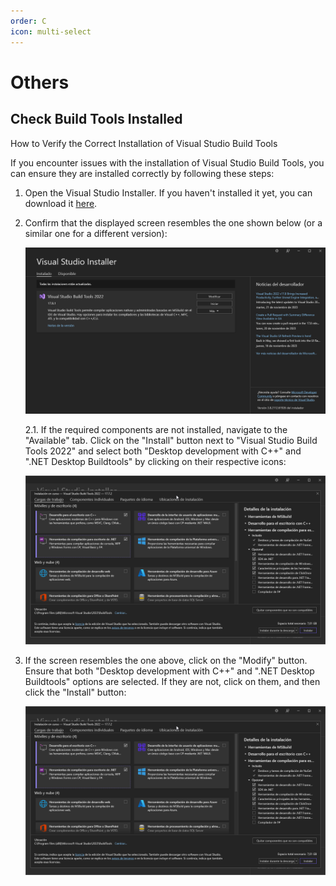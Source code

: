 ```yaml
---
order: C
icon: multi-select	
---
```


# Others

## Check Build Tools Installed

How to Verify the Correct Installation of Visual Studio Build Tools

If you encounter issues with the installation of Visual Studio Build Tools, you can ensure they are installed correctly by following these steps:

1. Open the Visual Studio Installer. If you haven't installed it yet, you can download it [here](https://aka.ms/vs/17/release/vs_BuildTools.exe).

2. Confirm that the displayed screen resembles the one shown below (or a similar one for a different version):

   ![Visual Studio Installer](../../assets/build_tools_installed.png)

   2.1. If the required components are not installed, navigate to the "Available" tab. Click on the "Install" button next to "Visual Studio Build Tools 2022" and select both "Desktop development with C++" and ".NET Desktop Buildtools" by clicking on their respective icons:

   ![Visual Studio Installer](../../assets/build_tools.png)

3. If the screen resembles the one above, click on the "Modify" button. Ensure that both "Desktop development with C++" and ".NET Desktop Buildtools" options are selected. If they are not, click on them, and then click the "Install" button:

   ![Visual Studio Installer](../../assets/build_tools.png)